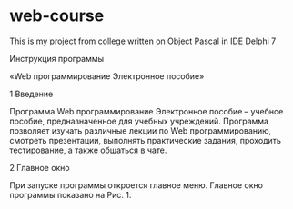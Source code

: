# web-course
This is my project from college written on Object Pascal in IDE Delphi 7

Инструкция программы

«Web программирование Электронное пособие»

1 Введение

 

Программа Web программирование Электронное пособие – учебное пособие, предназначенное для учебных учреждений. Программа позволяет изучать различные лекции по Web программированию, смотреть презентации, выполнять практические задания, проходить тестирование, а также общаться в чате.

 

2 Главное окно

 

При запуске программы откроется главное меню. Главное окно программы показано на Рис. 1.


